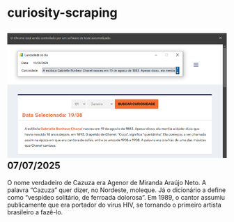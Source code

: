 # curiosity-scraping
![Budget](./execucao.png)
07/07/2025
-
O nome verdadeiro de Cazuza era Agenor de Miranda Araújo Neto. A palavra “Cazuza” quer dizer, no Nordeste, moleque. Já o dicionário a define como “vespídeo solitário, de ferroada dolorosa”. Em 1989, o cantor assumiu publicamente que era portador do vírus HIV, se tornando o primeiro artista brasileiro a fazê-lo.
